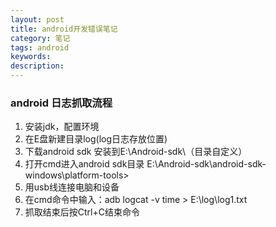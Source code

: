 ```yaml
---
layout: post
title: android开发错误笔记
category: 笔记
tags: android
keywords:
description:
---
```


### android 日志抓取流程

1. 安装jdk，配置环境
2. 在E盘新建目录log(log日志存放位置)
3. 下载android sdk 安装到E:\Android-sdk\（目录自定义）
4. 打开cmd进入android sdk目录 E:\Android-sdk\android-sdk-windows\platform-tools>
5. 用usb线连接电脑和设备
6. 在cmd命令中输入：adb logcat -v time > E:\log\log1.txt
7. 抓取结束后按Ctrl+C结束命令
